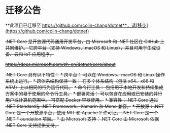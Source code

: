 # 迁移公告
**此项目已迁移至 https://github.com/colin-chang/dotnet**，请[移步](https://github.com/colin-chang/dotnet)

~~.NET Core 是开放源代码通用开发平台，由 Microsoft 和 .NET 社区在 GitHub 上共同维护。 它跨平台（支持 Windows、macOS 和 Linux），并且可用于生成设备、云和 IoT 应用程序。~~

~~https://docs.microsoft.com/zh-cn/dotnet/core/about~~

~~.NET Core 具有以下特性：~~
~~* 跨平台： 可以在 Windows、macOS 和 Linux 操作系统上运行。~~
~~* 跨体系结构保持一致： 在多个体系结构（包括 x64、x86 和 ARM）上以相同的行为运行代码。~~
~~* 命令行工具： 包括用于本地开发和持续集成方案中的易于使用的命令行工具。~~
~~* 部署灵活： 可以包含在应用或已安装的并行用户或计算机范围中。 可搭配 Docker 容器使用。~~
~~* 兼容性：.NET Core 通过 .NET Standard与 .NET Framework、Xamarin 和 Mono 兼容。~~
~~* 开放源：.NET Core 是一个开放源平台，使用 MIT 和 Apache 2 许可证。 .NET Core 是一个 .NET * oundation 项目。~~
~~* 由 Microsoft 支持：.NET Core 由 Microsoft 依据 .NET Core 支持提供支持。~~
